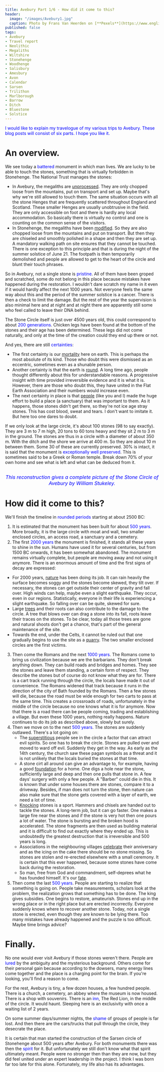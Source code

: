 ```yaml
---
title: Avebury Part 1/6 - How did it come to this?
header:
  image: "/images/Avebury1.jpg"
  caption: Photo by Frans Van Heerden on [**Pexels**](https://www.english-heritage.org.uk)
published: false
tags:
- Avebury
- Travel report
- Neolithic
- Megaliths
- Wiltshire
- Stonehenge
- Woodhenge
- Salisbury
- Amesbury
- Avon
- Calendar
- Sarsen
- Trilithon
- Marlborough
- Barrow
- Ditch
- Bluestone
- Solstice
---
```


<span style="color: blue;">I would like to explain my travelogue of my various trips to Avebury. These blog posts will consist of six parts. I hope you like it.</span>

# An overview.
We see today a <span style="color: blue;">battered</span> monument in which man lives. We are lucky to be able to touch the stones, something that is virtually forbidden in Stonehenge. The National Trust manages the stones:
* In Avebury, the megaliths are <u>unprocessed</u>. They are only chopped loose from the mountains, put on transport and set up. Maybe that's why we're still allowed to touch them. The same situation occurs with all the stone Henges that are frequently scattered throughout England and Scotland. These smaller Henges are usually unobtrusive in the field. They are only accessible on foot and there is hardly any local accommodation. So basically there is virtually no control and one is counting on the common sense of the visitors.
* In Stonehenge, the megaliths have been <u>modified</u>. So they are also chopped loose from the mountains and put on transport. But then they are chiseled and smoothly polished in a shape and then they are set up. A mandatory walking path on site ensures that they cannot be touched. There is one exception to this principle and that is during the night of the summer solstice of June 21. The footpath is then temporarily demolished and people are allowed to get to the heart of the circle and blunt their touch phrases.

So in Avebury, not a single stone is <span style="color: blue;">pristine</span>. All of them have been groped and scratched, some do not belong in this place because mistakes have happened during the restoration. I wouldn't dare scratch my name in it even if it would hardly affect the next 1000 years. Not everyone feels the same way about this and the period of the summer solstice is a cancer. There is then a check to limit the damage. But the rest of the year the supervision is also minimal here and at night and at night there are apparently still some who feel called to leave their DNA behind.

The Stone Circle itself is just over 4500 years old, this could correspond to about <span style="color: blue;">200 generations</span>. Chicken legs have been found at the bottom of the stones and their age has been determined. These legs did not come naturally, and only at the time of the creation could they end up there or not.

And yes, there are still <span style="color: blue;">certainties</span>:
* The first certainty is our <u>mortality</u> here on earth. This is perhaps the most absolute of its kind. Those who doubt this were dismissed as an eccentric, sometimes even as a shunable person.
* Another certainty is that the earth is <u>round</u>. A long time ago, people thought differently about this for understandable reasons. A progressive insight with time provided irreversible evidence and it is what it is. However, there are those who doubt this, they have united in the Flat Earth Association and their numbers would increase even.
* The next certainty in place is that <u>people</u> (like you and I) made the huge effort to build a place (a sanctuary) that was important to them. As it happens, those stones didn't get there, so they're not ice age stray stones. This has cost blood, sweat and tears. I don't want to imitate it. But here too one dares to doubt.

If we only look at the large circle, it's about 100 stones (98 to say exactly). They are 3 m to 7 m high, 20 tons to 60 tons heavy and they sit 2 m to 3 m in the ground. The stones are thus in a circle with a diameter of about 350 m. With the ditch and the shore we arrive at 400 m. So they are about 10 m between them.
Some 30 of these are currently preserved.
30% is intact, it is said that the monument is <span style="color: blue;">exceptionally well preserved</span>. This is sometimes said to be a Greek or Roman temple. Break down 70% of your own home and see what is left and what can be deduced from it.

<div align="center"><img src="/images/Avebury impression.jpg" alt="" width="" height=""></div>

<p style="text-align: center; font-size: 12pt;"><span style="color: blue;"><i>This reconstruction gives a complete picture of the Stone Circle of Avebury by William Stukeley.</i></span></p>

# How did it come to this?
We'll finish the timeline in <span style="color: blue;">rounded periods</span> starting at about 2500 BC:
1. It is estimated that the monument has been built for about <span style="color: blue;">500 years</span>. More broadly, it is the large circle with moat and wall, two smaller enclosed circles, an access road, a sanctuary and a cemetery.
2. The first <span style="color: blue;">2000 years</span> the monument is finished, it stands all these years to shine in the sun. Humans have used it for several centuries, but from 1500 BC onwards, it has been somewhat abandoned. The monument remains virtually complete, but people are moving away and not using it anymore. There is an enormous amount of time and the first signs of decay are expressed: 
* For 2000 years, <u>nature</u> has been doing its job. It can rain heavily the surface becomes soggy and the stones become skewed, they tilt over. If necessary, the stones can get outside their center of gravity and fall over. High winds can help, maybe even a slight earthquake. They occur, even in our regions. Statistically, everyone in their life is experiencing a slight earthquake. So falling over can be quite, skewed for sure.
* Large <u>trees</u> and their roots can also contribute to the damage to the circle. A tree that blows over can drag a stone into its fall, roots leave their traces on the stones. To be clear, today all those trees are gone and natural shoots don't get a chance, that's part of the general maintenance of the site.
* Towards the end, under the Celts, it cannot be ruled out that one gradually begins to use the site as a <u>quarry</u>. The two smaller enclosed circles are the first victims.
3. Then come the Romans and the next <span style="color: blue;">1000 years</span>. The Romans come to bring us civilization because we are the barbarians. They don't break anything down. They can build roads and bridges and homes. They see the stones and leave them standing, a certain form of respect. They describe the stones but of course do not know what they are for. There is a cart track running through the circle, the locals have made it out of convenience. The Romans widened that track because it runs in the direction of the city of Bath founded by the Romans. Then a few stones will die, because the road must be wide enough for two carts to pass at the same time. This creates a crossroads of roads, unfortunately in the middle of the circle because no one knows what it is for anymore. Now that there is a road there can be people coming, trading and establishing a village. But even these 1000 years, nothing really happens. Nature continues to do its job as described above, slowly but surely.
4. Then we move on to the next <span style="color: blue;">500 years</span>. The stones are suddenly outlawed. There's a lot going on:
	- The <u>superstitious</u> people see in the circle a factor that can attract evil spirits. So one has to break the circle. Stones are pulled over and moved to ward off evil. Suddenly they get in the way. As early as the 14th century, the church saw these pagan symbols as a threat and it is not unlikely that the locals buried the stones at that time.
	- A stone cirt all around can give an advantage to, for example, having a good <u>foundation</u> for a home. One digs a hole near the stone, sufficiently large and deep and then one pulls that stone in. A few days' surgery with only a few people. A "Barber" could die in this. It is known that under some houses there are stones, compare it to a driveway. Besides, if man does not turn the stone, then nature can also make sure that the stone gets covered with a layer of earth, we need a lot of time.
	- <u>Knocking</u> stones is a sport. Hammers and chisels are handed out to tackle the stones. A long-term job, but it can go faster. One makes a large fire near the stones and if the stone is very hot then one pours a lot of water. The stone is bursting and the broken hood is accelerated. The stone fragments are then used as building material and it is difficult to find out exactly where they ended up. This is undoubtedly the greatest destruction that is irreversible and 500 years is long.
	- Associations in the neighbouring villages <u>celebrate</u> their anniversary and as the icing on the cake there should be no stone missing. So stones are stolen and re-erected elsewhere with a small ceremony. It is certain that this ever happened, because some stones have come back during the restoration.
	- So man, free from God and commandment, self-deprees what he has founded himself. It's our <u>fate</u>.
5. Then come the last <span style="color: blue;">500 years</span>. People are starting to realize that something is going on. People take measurements, scholars look at the problem, the realization grows that something has to be done. The king gives subsidies. One begins to restore, amateurish. Stones end up in the wrong place or in the right place but are erected incorrectly. Everyone suddenly knows where to recover another stone. Today, not a single stone is erected, even though they are known to be lying there. Too many mistakes have already happened and the puzzle is too difficult. Maybe time brings advice?

# Finally.
No one would ever visit Avebury if those stones weren't there. People are <span style="color: blue;">lured</span> by the ambiguity and the mysterious background. Others come for their personal gain because according to the dowsers, many energy lines come together and the place is a charging point for the brain. If you're looking, you'll find a reason to come. 

For the rest, Avebury is tiny, a few dozen houses, a few hundred people. There is a church, a cemetery, an abbey where the museum is now housed. There is a shop with souvenirs. There is an <span style="color: blue;">inn</span>, The Red Lion, in the middle of the circle. It would haunt. Sleeping here is an exclusivity with once a waiting list of 2 years. 

On some summer days/summer nights, the <span style="color: blue;">shame</span> of groups of people is far lost. And then there are the cars/trucks that pull through the circle, they desecrate the place.

It is certain that man started the construction of the Sarsen circle of Stonehenge about 500 years after Avebury. For both monuments there was then the <span style="color: blue;">spirit</span> for it. But unfortunately we still don't know what that spirit ultimately meant. People were no stronger then than they are now, but they did feel united under an expert leadership in the project. I think I was born far too late for this alone. Fortunately, my life also has its advantages.

